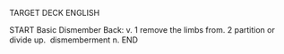 TARGET DECK
ENGLISH

START
Basic
Dismember
Back: v. 1 remove the limbs from. 2 partition or divide up.  dismemberment n.
END
